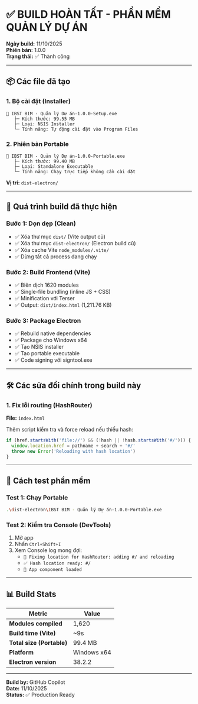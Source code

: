 # ✅ BUILD HOÀN TẤT - PHẦN MỀM QUẢN LÝ DỰ ÁN

**Ngày build:** 11/10/2025  
**Phiên bản:** 1.0.0  
**Trạng thái:** ✅ Thành công

---

## 📦 Các file đã tạo

### 1. Bộ cài đặt (Installer)
```
📄 IBST BIM - Quản lý Dự án-1.0.0-Setup.exe
   ├─ Kích thước: 99.55 MB
   ├─ Loại: NSIS Installer
   └─ Tính năng: Tự động cài đặt vào Program Files
```

### 2. Phiên bản Portable
```
📄 IBST BIM - Quản lý Dự án-1.0.0-Portable.exe
   ├─ Kích thước: 99.40 MB
   ├─ Loại: Standalone Executable
   └─ Tính năng: Chạy trực tiếp không cần cài đặt
```

**Vị trí:** `dist-electron/`

---

## 🔧 Quá trình build đã thực hiện

### Bước 1: Dọn dẹp (Clean)
- ✅ Xóa thư mục `dist/` (Vite output cũ)
- ✅ Xóa thư mục `dist-electron/` (Electron build cũ)
- ✅ Xóa cache Vite `node_modules/.vite/`
- ✅ Dừng tất cả process đang chạy

### Bước 2: Build Frontend (Vite)
- ✅ Biên dịch 1620 modules
- ✅ Single-file bundling (inline JS + CSS)
- ✅ Minification với Terser
- ✅ Output: `dist/index.html` (1,211.76 KB)

### Bước 3: Package Electron
- ✅ Rebuild native dependencies
- ✅ Package cho Windows x64
- ✅ Tạo NSIS installer
- ✅ Tạo portable executable
- ✅ Code signing với signtool.exe

---

## 🛠️ Các sửa đổi chính trong build này

### 1. Fix lỗi routing (HashRouter)
**File:** `index.html`

Thêm script kiểm tra và force reload nếu thiếu hash:
```javascript
if (href.startsWith('file://') && (!hash || !hash.startsWith('#/'))) {
  window.location.href = pathname + search + '#/'
  throw new Error('Reloading with hash location')
}
```

---

## 🧪 Cách test phần mềm

### Test 1: Chạy Portable
```bash
.\dist-electron\IBST BIM - Quản lý Dự án-1.0.0-Portable.exe
```

### Test 2: Kiểm tra Console (DevTools)
1. Mở app
2. Nhấn `Ctrl+Shift+I`
3. Xem Console log mong đợi:
   - `🔧 Fixing location for HashRouter: adding #/ and reloading`
   - `✅ Hash location ready: #/`
   - `📱 App component loaded`

---

## 📊 Build Stats

| Metric | Value |
|--------|-------|
| **Modules compiled** | 1,620 |
| **Build time (Vite)** | ~9s |
| **Total size (Portable)** | 99.4 MB |
| **Platform** | Windows x64 |
| **Electron version** | 38.2.2 |

---

**Build by:** GitHub Copilot  
**Date:** 11/10/2025  
**Status:** ✅ Production Ready
